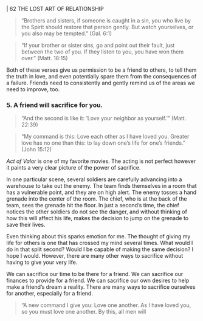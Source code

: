 | 62 THE LOST ART OF RELATIONSHIP

> “Brothers and sisters, if someone is caught in a sin, you who
> live by the Spirit should restore that person gently. But watch
> yourselves, or you also may be tempted.” (Gal. 6:1)

> “If your brother or sister sins, go and point out their fault, just
> between the two of you. If they listen to you, you have won
> them over.” (Matt. 18:15)

Both of these verses give us permission to be a friend to others, to tell them
the truth in love, and even potentially spare them from the consequences of a
failure. Friends need to consistently and gently remind us of the areas we need
to improve, too.

### **5. A friend will sacrifice for you.**

> “And the second is like it: ‘Love your neighbor as yourself.’”
> (Matt. 22:39)

> “My command is this: Love each other as I have loved you.
> Greater love has no one than this: to lay down one’s life for
> one’s friends.” (John 15:12)

_Act of Valor_ is one of my favorite movies. The acting is not perfect however
it paints a very clear picture of the power of sacrifice.

In one particular scene, several soldiers are carefully advancing into a
warehouse to take out the enemy. The team finds themselves in a room that
has a vulnerable point, and they are on high alert. The enemy tosses a hand
grenade into the center of the room. The chief, who is at the back of the team,
sees the grenade hit the floor. In just a second’s time, the chief notices the other
soldiers do not see the danger, and without thinking of how this will affect his
life, makes the decision to jump on the grenade to save their lives.

Even thinking about this sparks emotion for me. The thought of giving my
life for others is one that has crossed my mind several times. What would I do
in that split second? Would I be capable of making the same decision? I hope I
would. However, there are many other ways to sacrifice without having to give
your very life.

We can sacrifice our time to be there for a friend. We can sacrifice our
finances to provide for a friend. We can sacrifice our own desires to help make a
friend’s dream a reality. There are many ways to sacrifice ourselves for another,
especially for a friend.

> “A new command I give you: Love one another. As I have
> loved you, so you must love one another. By this, all men will